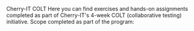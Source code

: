 Cherry-IT COLT
Here you can find exercises and hands-on assignments completed as part of Cherry-IT's 4-week COLT (collaborative testing) initiative.
Scope completed as part of the program:
